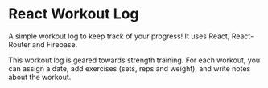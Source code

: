 # React Workout Log

A simple workout log to keep track of your progress! It uses React, React-Router and Firebase.

This workout log is geared towards strength training. For each workout, you can assign a date, add exercises (sets, reps and weight), and write notes about the workout.
